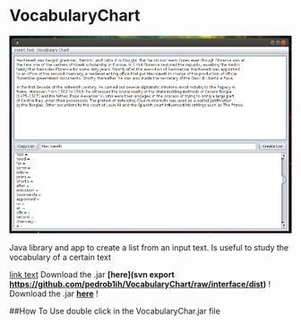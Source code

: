 # VocabularyChart

<img src="https://github.com/pedrob1ih/VocabularyChart/blob/interface/captures/capture.png"/>


Java library and app to create a list from an input text. Is useful to study the vocabulary of a certain text

<a href="svn export https://github.com/pedrob1ih/VocabularyChart/raw/interface/dist">link text</a>
Download the .jar **[here](svn export https://github.com/pedrob1ih/VocabularyChart/raw/interface/dist)** !
Download the .jar **[here](https://github.com/pedrob1ih/VocabularyChart/raw/interface/dist)** !


##How To Use
double click in the VocabularyChar.jar file
